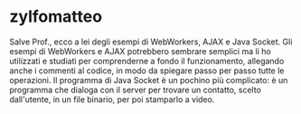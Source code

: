 # zylfomatteo
Salve Prof.,
ecco a lei degli esempi di WebWorkers, AJAX e Java Socket.
Gli esempi di WebWorkers e AJAX potrebbero sembrare semplici ma li ho utilizzati e studiati per comprenderne a fondo il funzionamento,
allegando anche i commenti al codice, in modo da spiegare passo per passo tutte le operazioni.
Il programma di Java Socket è un pochino più complicato: è un programma che dialoga con il server per trovare un contatto, scelto 
dall'utente, in un file binario, per poi stamparlo a video.
